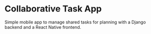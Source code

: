 # Collaborative Task App

Simple mobile app to manage shared tasks for planning with a Django backend and a React Native frontend.